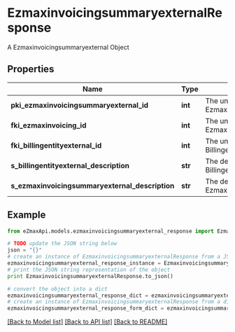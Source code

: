 # EzmaxinvoicingsummaryexternalResponse

A Ezmaxinvoicingsummaryexternal Object

## Properties

Name | Type | Description | Notes
------------ | ------------- | ------------- | -------------
**pki_ezmaxinvoicingsummaryexternal_id** | **int** | The unique ID of the Ezmaxinvoicingsummaryexternal | [optional] 
**fki_ezmaxinvoicing_id** | **int** | The unique ID of the Ezmaxinvoicing | [optional] 
**fki_billingentityexternal_id** | **int** | The unique ID of the Billingentityexternal | 
**s_billingentityexternal_description** | **str** | The description of the Billingentityexternal | 
**s_ezmaxinvoicingsummaryexternal_description** | **str** | The description of the Ezmaxinvoicingsummaryexternal | 

## Example

```python
from eZmaxApi.models.ezmaxinvoicingsummaryexternal_response import EzmaxinvoicingsummaryexternalResponse

# TODO update the JSON string below
json = "{}"
# create an instance of EzmaxinvoicingsummaryexternalResponse from a JSON string
ezmaxinvoicingsummaryexternal_response_instance = EzmaxinvoicingsummaryexternalResponse.from_json(json)
# print the JSON string representation of the object
print EzmaxinvoicingsummaryexternalResponse.to_json()

# convert the object into a dict
ezmaxinvoicingsummaryexternal_response_dict = ezmaxinvoicingsummaryexternal_response_instance.to_dict()
# create an instance of EzmaxinvoicingsummaryexternalResponse from a dict
ezmaxinvoicingsummaryexternal_response_form_dict = ezmaxinvoicingsummaryexternal_response.from_dict(ezmaxinvoicingsummaryexternal_response_dict)
```
[[Back to Model list]](../README.md#documentation-for-models) [[Back to API list]](../README.md#documentation-for-api-endpoints) [[Back to README]](../README.md)


